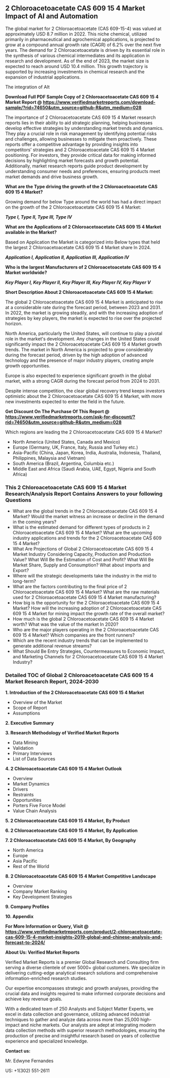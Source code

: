 <h2>2 Chloroacetoacetate CAS 609 15 4 Market Impact of AI and Automation</h2><p>The global market for 2 Chloroacetoacetate (CAS 609-15-4) was valued at approximately USD 8.7 million in 2022. This niche chemical, utilized primarily in pharmaceutical and agrochemical applications, is projected to grow at a compound annual growth rate (CAGR) of 6.2% over the next five years. The demand for 2 Chloroacetoacetate is driven by its essential role in the synthesis of various chemical intermediates and its application in research and development. As of the end of 2023, the market size is expected to reach around USD 10.4 million. This growth trajectory is supported by increasing investments in chemical research and the expansion of industrial applications.</p><p>The integration of AIt</p><p id="" class=""><strong>Download Full PDF Sample Copy of 2 Chloroacetoacetate CAS 609 15 4 Market Report @ <a href="https://www.verifiedmarketreports.com/download-sample/?rid=74650&utm_source=github-R&utm_medium=028" target="_blank">https://www.verifiedmarketreports.com/download-sample/?rid=74650&utm_source=github-R&utm_medium=028</a></strong></p><p>The importance of&nbsp;2 Chloroacetoacetate CAS 609 15 4 Market research reports lies in their ability to aid strategic planning, helping businesses develop effective strategies by understanding market trends and dynamics. They play a crucial role in risk management by identifying potential risks and challenges, allowing businesses to mitigate them proactively. These reports offer a competitive advantage by providing insights into competitors' strategies and 2 Chloroacetoacetate CAS 609 15 4 Market positioning. For investors, they provide critical data for making informed decisions by highlighting market forecasts and growth potential. Additionally, market research reports guide product development by understanding consumer needs and preferences, ensuring products meet market demands and drive business growth.</p><p><strong>What are the&nbsp;Type driving the growth of the 2 Chloroacetoacetate CAS 609 15 4 Market?</strong></p><p id="" class="">Growing demand for below Type around the world has had a direct impact on the growth of the 2 Chloroacetoacetate CAS 609 15 4 Market:</p><em><strong>Type I, Type II, Type III, Type IV</strong></em></p><strong>What are the&nbsp;Applications&nbsp;of 2 Chloroacetoacetate CAS 609 15 4 Market available in the Market?</strong></p><p id="" class="">Based on Application the Market is categorized into Below types that held the largest 2 Chloroacetoacetate CAS 609 15 4 Market share In 2024.</p><em><strong>Application I, Application II, Application III, Application IV</strong></em></p><strong>Who is the largest Manufacturers of 2 Chloroacetoacetate CAS 609 15 4 Market worldwide?</strong></p><p><em><strong>Key Player I, Key Player II, Key Player III, Key Player IV, Key Player V</strong></em></p><p id="" class=""><strong>Short Description About 2 Chloroacetoacetate CAS 609 15 4 Market:</strong></p><p>The global 2 Chloroacetoacetate CAS 609 15 4 Market is anticipated to rise at a considerable rate during the forecast period, between 2023 and 2031. In 2022, the market is growing steadily, and with the increasing adoption of strategies by key players, the market is expected to rise over the projected horizon.</p><p>North America, particularly the United States, will continue to play a pivotal role in the market's development. Any changes in the United States could significantly impact the 2 Chloroacetoacetate CAS 609 15 4 Market growth trends. The market in North America is projected to grow considerably during the forecast period, driven by the high adoption of advanced technology and the presence of major industry players, creating ample growth opportunities.</p><p>Europe is also expected to experience significant growth in the global market, with a strong CAGR during the forecast period from 2024 to 2031.</p><p>Despite intense competition, the clear global recovery trend keeps investors optimistic about the 2 Chloroacetoacetate CAS 609 15 4 Market, with more new investments expected to enter the field in the future.</p><p id="" class=""><strong>Get Discount On The Purchase Of This Report @ <a href="https://www.verifiedmarketreports.com/ask-for-discount/?rid=74650&utm_source=github-R&utm_medium=028" target="_blank">https://www.verifiedmarketreports.com/ask-for-discount/?rid=74650&utm_source=github-R&utm_medium=028</a></strong></p>Which regions are leading the 2 Chloroacetoacetate CAS 609 15 4 Market?</p><ul><li>North America (United States, Canada and Mexico)</li><li>Europe (Germany, UK, France, Italy, Russia and Turkey etc.)</li><li>Asia-Pacific (China, Japan, Korea, India, Australia, Indonesia, Thailand, Philippines, Malaysia and Vietnam)</li><li>South America (Brazil, Argentina, Columbia etc.)</li><li>Middle East and Africa (Saudi Arabia, UAE, Egypt, Nigeria and South Africa)</li></ul><h3 id="" class="">This 2 Chloroacetoacetate CAS 609 15 4 Market Research/Analysis Report Contains Answers to your following Questions</h3><ul><li>What are the global trends in the 2 Chloroacetoacetate CAS 609 15 4 Market? Would the market witness an increase or decline in the demand in the coming years?</li><li>What is the estimated demand for different types of products in 2 Chloroacetoacetate CAS 609 15 4 Market? What are the upcoming industry applications and trends for the 2 Chloroacetoacetate CAS 609 15 4 Market?</li><li>What Are Projections of Global 2 Chloroacetoacetate CAS 609 15 4 Market Industry Considering Capacity, Production and Production Value? What Will Be the Estimation of Cost and Profit? What Will Be Market Share, Supply and Consumption? What about imports and Export?</li><li>Where will the strategic developments take the industry in the mid to long-term?</li><li>What are the factors contributing to the final price of 2 Chloroacetoacetate CAS 609 15 4 Market? What are the raw materials used for 2 Chloroacetoacetate CAS 609 15 4 Market manufacturing?</li><li>How big is the opportunity for the 2 Chloroacetoacetate CAS 609 15 4 Market? How will the increasing adoption of 2 Chloroacetoacetate CAS 609 15 4 Market for mining impact the growth rate of the overall market?</li><li>How much is the global 2 Chloroacetoacetate CAS 609 15 4 Market worth? What was the value of the market In 2020?</li><li>Who are the major players operating in the 2 Chloroacetoacetate CAS 609 15 4 Market? Which companies are the front runners?</li><li>Which are the recent industry trends that can be implemented to generate additional revenue streams?</li><li>What Should Be Entry Strategies, Countermeasures to Economic Impact, and Marketing Channels for 2 Chloroacetoacetate CAS 609 15 4 Market Industry?</li></ul><h3 id="" class="">Detailed TOC of Global 2 Chloroacetoacetate CAS 609 15 4 Market Research Report, 2024-2030</h3><p id="" class=""><strong>1. Introduction of the 2 Chloroacetoacetate CAS 609 15 4 Market</strong></p><ul><li>Overview of the Market</li><li>Scope of Report</li><li>Assumptions</li></ul><p id="" class=""><strong>2. Executive Summary</strong></p><p id="" class=""><strong>3. Research Methodology of Verified Market Reports</strong></p><ul><li>Data Mining</li><li>Validation</li><li>Primary Interviews</li><li>List of Data Sources</li></ul><p id="" class=""><strong>4. 2 Chloroacetoacetate CAS 609 15 4 Market Outlook</strong></p><ul><li>Overview</li><li>Market Dynamics</li><li>Drivers</li><li>Restraints</li><li>Opportunities</li><li>Porters Five Force Model</li><li>Value Chain Analysis</li></ul><p id="" class=""><strong>5. 2 Chloroacetoacetate CAS 609 15 4 Market, By Product</strong></p><p id="" class=""><strong>6. 2 Chloroacetoacetate CAS 609 15 4 Market, By Application</strong></p><p id="" class=""><strong>7. 2 Chloroacetoacetate CAS 609 15 4 Market, By Geography</strong></p><ul><li>North America</li><li>Europe</li><li>Asia Pacific</li><li>Rest of the World</li></ul><p id="" class=""><strong>8. 2 Chloroacetoacetate CAS 609 15 4 Market Competitive Landscape</strong></p><ul><li>Overview</li><li>Company Market Ranking</li><li>Key Development Strategies</li></ul><p id="" class=""><strong>9. Company Profiles</strong></p><p id="" class=""><strong>10. Appendix</strong></p><p id="" class=""><strong>For More Information or Query, Visit @ <a href="https://www.verifiedmarketreports.com/product/2-chloroacetoacetate-cas-609-15-4-market-insights-2019-global-and-chinese-analysis-and-forecast-to-2024/" target="_blank">https://www.verifiedmarketreports.com/product/2-chloroacetoacetate-cas-609-15-4-market-insights-2019-global-and-chinese-analysis-and-forecast-to-2024/</a></strong></p><p id="" class=""><strong>About Us: Verified Market Reports</strong></p><p id="" class="">Verified Market Reports is a premier Global Research and Consulting firm serving a diverse clientele of over 5000+ global customers. We specialize in delivering cutting-edge analytical research solutions and comprehensive information-enriched research studies.</p><p id="" class="">Our expertise encompasses strategic and growth analyses, providing the crucial data and insights required to make informed corporate decisions and achieve key revenue goals.</p><p id="" class="">With a dedicated team of 250 Analysts and Subject Matter Experts, we excel in data collection and governance, utilizing advanced industrial techniques to gather and analyze data across more than 25,000 high-impact and niche markets. Our analysts are adept at integrating modern data collection methods with superior research methodologies, ensuring the production of precise and insightful research based on years of collective experience and specialized knowledge.</p><p id="" class=""><strong>Contact us:</strong></p><p id="" class="">Mr. Edwyne Fernandes</p><p id="" class="">US: +1(302) 551-2611</p>
